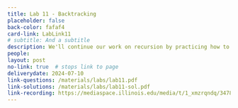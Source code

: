 ```yaml
---
title: Lab 11 - Backtracking
placeholder: false
back-color: fafaf4
card-link: LabLink11
# subtitle: And a subtitle
description: We'll continue our work on recursion by practicing how to use backtracking to create optimal recursions. Special emphasis on writing recurrences.
people:
layout: post
no-link: true  # stops link to page 
deliverydate: 2024-07-10
link-questions: /materials/labs/lab11.pdf
link-solutions: /materials/labs/lab11-sol.pdf
link-recording: https://mediaspace.illinois.edu/media/t/1_xmzrqndq/347892222
---
```











